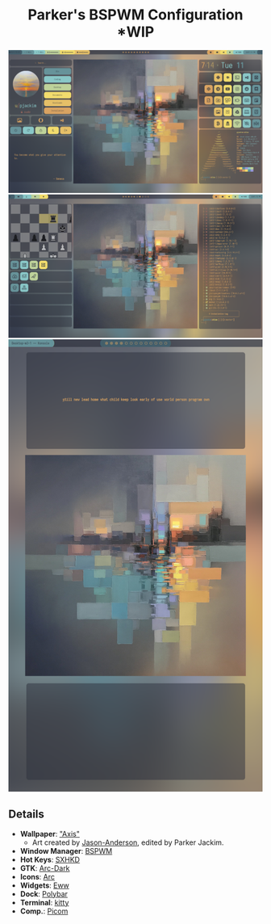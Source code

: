 <h1 align="center">Parker's BSPWM Configuration *WIP</h1>
<img src='/Pictures/monitor1.png'>
<img src='/Pictures/monitor2.png'>
<img src='/Pictures/monitor3.png'>

## Details
+ **Wallpaper**: ["Axis"](https://github.com/pjackim/dots/blob/master/.config/wall/city4.png)
    + Art created by [Jason-Anderson](https://jasonandersonartist.com/), edited by Parker Jackim.
+ **Window Manager**: [BSPWM](https://github.com/baskerville/bspwm)
+ **Hot Keys**: [SXHKD](https://github.com/baskerville/sxhkd)
+ **GTK**: [Arc-Dark](https://www.gnome-look.org/p/1181106/)
+ **Icons**: [Arc](https://github.com/horst3180/arc-icon-theme)
+ **Widgets**: [Eww](https://github.com/elkowar/eww)
+ **Dock**: [Polybar](https://github.com/polybar/polybar)
+ **Terminal**: [kitty](https://sw.kovidgoyal.net/kitty/)
+ **Comp.**: [Picom](https://github.com/yshui/picom)



